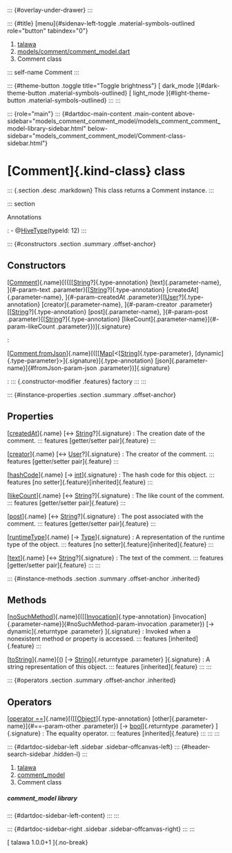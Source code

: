 ::: {#overlay-under-drawer}
:::

::: {#title}
[menu]{#sidenav-left-toggle .material-symbols-outlined role="button"
tabindex="0"}

1.  [talawa](../index.html)
2.  [models/comment/comment_model.dart](../models_comment_comment_model/)
3.  Comment class

::: self-name
Comment
:::

::: {#theme-button .toggle title="Toggle brightness"}
[ dark_mode ]{#dark-theme-button .material-symbols-outlined} [
light_mode ]{#light-theme-button .material-symbols-outlined}
:::
:::

::: {role="main"}
::: {#dartdoc-main-content .main-content above-sidebar="models_comment_comment_model/models_comment_comment_model-library-sidebar.html" below-sidebar="models_comment_comment_model/Comment-class-sidebar.html"}
<div>

# [Comment]{.kind-class} class

</div>

::: {.section .desc .markdown}
This class returns a Comment instance.
:::

::: section

Annotations

:   -   @[HiveType](https://pub.dev/documentation/hive/2.2.3/hive/HiveType-class.html)(typeId:
        12)
:::

::: {#constructors .section .summary .offset-anchor}
## Constructors

[[Comment](../models_comment_comment_model/Comment/Comment.html)]{.name}[({[[[String](https://api.flutter.dev/flutter/dart-core/String-class.html)?]{.type-annotation} [text]{.parameter-name}, ]{#-param-text .parameter}[[[String](https://api.flutter.dev/flutter/dart-core/String-class.html)?]{.type-annotation} [createdAt]{.parameter-name}, ]{#-param-createdAt .parameter}[[[User](../models_user_user_info/User-class.html)?]{.type-annotation} [creator]{.parameter-name}, ]{#-param-creator .parameter}[[[String](https://api.flutter.dev/flutter/dart-core/String-class.html)?]{.type-annotation} [post]{.parameter-name}, ]{#-param-post .parameter}[[[String](https://api.flutter.dev/flutter/dart-core/String-class.html)?]{.type-annotation} [likeCount]{.parameter-name}]{#-param-likeCount .parameter}})]{.signature}

:   

[[Comment.fromJson](../models_comment_comment_model/Comment/Comment.fromJson.html)]{.name}[([[[Map](https://api.flutter.dev/flutter/dart-core/Map-class.html)[\<[[String](https://api.flutter.dev/flutter/dart-core/String-class.html)]{.type-parameter}, [dynamic]{.type-parameter}\>]{.signature}]{.type-annotation} [json]{.parameter-name}]{#fromJson-param-json .parameter})]{.signature}

:   ::: {.constructor-modifier .features}
    factory
    :::
:::

::: {#instance-properties .section .summary .offset-anchor}
## Properties

[[createdAt](../models_comment_comment_model/Comment/createdAt.html)]{.name} [↔ [String](https://api.flutter.dev/flutter/dart-core/String-class.html)?]{.signature}
:   The creation date of the comment.
    ::: features
    [getter/setter pair]{.feature}
    :::

[[creator](../models_comment_comment_model/Comment/creator.html)]{.name} [↔ [User](../models_user_user_info/User-class.html)?]{.signature}
:   The creator of the comment.
    ::: features
    [getter/setter pair]{.feature}
    :::

[[hashCode](https://api.flutter.dev/flutter/dart-core/Object/hashCode.html)]{.name} [→ [int](https://api.flutter.dev/flutter/dart-core/int-class.html)]{.signature}
:   The hash code for this object.
    ::: features
    [no setter]{.feature}[inherited]{.feature}
    :::

[[likeCount](../models_comment_comment_model/Comment/likeCount.html)]{.name} [↔ [String](https://api.flutter.dev/flutter/dart-core/String-class.html)?]{.signature}
:   The like count of the comment.
    ::: features
    [getter/setter pair]{.feature}
    :::

[[post](../models_comment_comment_model/Comment/post.html)]{.name} [↔ [String](https://api.flutter.dev/flutter/dart-core/String-class.html)?]{.signature}
:   The post associated with the comment.
    ::: features
    [getter/setter pair]{.feature}
    :::

[[runtimeType](https://api.flutter.dev/flutter/dart-core/Object/runtimeType.html)]{.name} [→ [Type](https://api.flutter.dev/flutter/dart-core/Type-class.html)]{.signature}
:   A representation of the runtime type of the object.
    ::: features
    [no setter]{.feature}[inherited]{.feature}
    :::

[[text](../models_comment_comment_model/Comment/text.html)]{.name} [↔ [String](https://api.flutter.dev/flutter/dart-core/String-class.html)?]{.signature}
:   The text of the comment.
    ::: features
    [getter/setter pair]{.feature}
    :::
:::

::: {#instance-methods .section .summary .offset-anchor .inherited}
## Methods

[[noSuchMethod](https://api.flutter.dev/flutter/dart-core/Object/noSuchMethod.html)]{.name}[([[[Invocation](https://api.flutter.dev/flutter/dart-core/Invocation-class.html)]{.type-annotation} [invocation]{.parameter-name}]{#noSuchMethod-param-invocation .parameter}) [→ dynamic]{.returntype .parameter} ]{.signature}
:   Invoked when a nonexistent method or property is accessed.
    ::: features
    [inherited]{.feature}
    :::

[[toString](https://api.flutter.dev/flutter/dart-core/Object/toString.html)]{.name}[() [→ [String](https://api.flutter.dev/flutter/dart-core/String-class.html)]{.returntype .parameter} ]{.signature}
:   A string representation of this object.
    ::: features
    [inherited]{.feature}
    :::
:::

::: {#operators .section .summary .offset-anchor .inherited}
## Operators

[[operator ==](https://api.flutter.dev/flutter/dart-core/Object/operator_equals.html)]{.name}[([[[Object](https://api.flutter.dev/flutter/dart-core/Object-class.html)]{.type-annotation} [other]{.parameter-name}]{#==-param-other .parameter}) [→ [bool](https://api.flutter.dev/flutter/dart-core/bool-class.html)]{.returntype .parameter} ]{.signature}
:   The equality operator.
    ::: features
    [inherited]{.feature}
    :::
:::
:::

::: {#dartdoc-sidebar-left .sidebar .sidebar-offcanvas-left}
::: {#header-search-sidebar .hidden-l}
:::

1.  [talawa](../index.html)
2.  [comment_model](../models_comment_comment_model/)
3.  Comment class

##### comment_model library

::: {#dartdoc-sidebar-left-content}
:::
:::

::: {#dartdoc-sidebar-right .sidebar .sidebar-offcanvas-right}
:::
:::

[ talawa 1.0.0+1 ]{.no-break}
